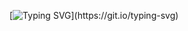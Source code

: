 [![Typing SVG](https://readme-typing-svg.herokuapp.com?lines=Hello!;I+go+to+school+by+bus.)](https://git.io/typing-svg)
